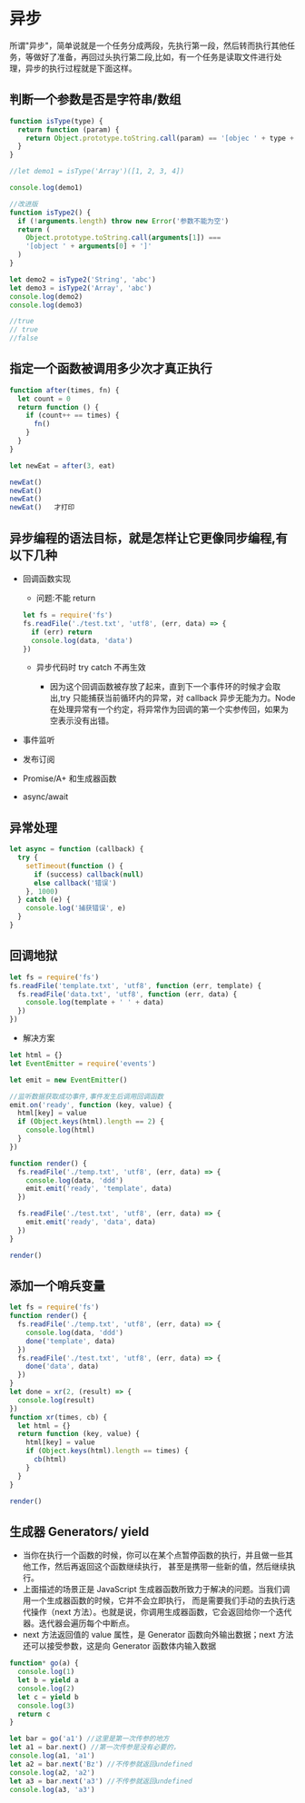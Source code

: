 # 异步

所谓"异步"，简单说就是一个任务分成两段，先执行第一段，然后转而执行其他任务，等做好了准备，再回过头执行第二段,比如，有一个任务是读取文件进行处理，异步的执行过程就是下面这样。

## 判断一个参数是否是字符串/数组

```js
function isType(type) {
  return function (param) {
    return Object.prototype.toString.call(param) == '[objec ' + type + ']'
  }
}

//let demo1 = isType('Array')([1, 2, 3, 4])

console.log(demo1)

//改进版
function isType2() {
  if (!arguments.length) throw new Error('参数不能为空')
  return (
    Object.prototype.toString.call(arguments[1]) ===
    '[object ' + arguments[0] + ']'
  )
}

let demo2 = isType2('String', 'abc')
let demo3 = isType2('Array', 'abc')
console.log(demo2)
console.log(demo3)

//true
// true
//false
```

## 指定一个函数被调用多少次才真正执行

```js
function after(times, fn) {
  let count = 0
  return function () {
    if (count++ == times) {
      fn()
    }
  }
}

let newEat = after(3, eat)

newEat()
newEat()
newEat()
newEat()   才打印
```

## 异步编程的语法目标，就是怎样让它更像同步编程,有以下几种

- 回调函数实现

  - 问题:不能 return

  ```js
  let fs = require('fs')
  fs.readFile('./test.txt', 'utf8', (err, data) => {
    if (err) return
    console.log(data, 'data')
  })
  ```

  - 异步代码时 try catch 不再生效

    - 因为这个回调函数被存放了起来，直到下一个事件环的时候才会取出,try 只能捕获当前循环内的异常，对 callback 异步无能为力。Node 在处理异常有一个约定，将异常作为回调的第一个实参传回，如果为空表示没有出错。

- 事件监听
- 发布订阅
- Promise/A+ 和生成器函数
- async/await

## 异常处理

```js
let async = function (callback) {
  try {
    setTimeout(function () {
      if (success) callback(null)
      else callback('错误')
    }, 1000)
  } catch (e) {
    console.log('捕获错误', e)
  }
}
```

## 回调地狱

```js
let fs = require('fs')
fs.readFile('template.txt', 'utf8', function (err, template) {
  fs.readFile('data.txt', 'utf8', function (err, data) {
    console.log(template + ' ' + data)
  })
})
```

- 解决方案

```js
let html = {}
let EventEmitter = require('events')

let emit = new EventEmitter()

//监听数据获取成功事件,事件发生后调用回调函数
emit.on('ready', function (key, value) {
  html[key] = value
  if (Object.keys(html).length == 2) {
    console.log(html)
  }
})

function render() {
  fs.readFile('./temp.txt', 'utf8', (err, data) => {
    console.log(data, 'ddd')
    emit.emit('ready', 'template', data)
  })

  fs.readFile('./test.txt', 'utf8', (err, data) => {
    emit.emit('ready', 'data', data)
  })
}

render()
```

## 添加一个哨兵变量

```js
let fs = require('fs')
function render() {
  fs.readFile('./temp.txt', 'utf8', (err, data) => {
    console.log(data, 'ddd')
    done('template', data)
  })
  fs.readFile('./test.txt', 'utf8', (err, data) => {
    done('data', data)
  })
}
let done = xr(2, (result) => {
  console.log(result)
})
function xr(times, cb) {
  let html = {}
  return function (key, value) {
    html[key] = value
    if (Object.keys(html).length == times) {
      cb(html)
    }
  }
}

render()
```

## 生成器 Generators/ yield

- 当你在执行一个函数的时候，你可以在某个点暂停函数的执行，并且做一些其他工作，然后再返回这个函数继续执行， 甚至是携带一些新的值，然后继续执行。
- 上面描述的场景正是 JavaScript 生成器函数所致力于解决的问题。当我们调用一个生成器函数的时候，它并不会立即执行， 而是需要我们手动的去执行迭代操作（next 方法）。也就是说，你调用生成器函数，它会返回给你一个迭代器。迭代器会遍历每个中断点。
- next 方法返回值的 value 属性，是 Generator 函数向外输出数据；next 方法还可以接受参数，这是向 Generator 函数体内输入数据

```js
function* go(a) {
  console.log(1)
  let b = yield a
  console.log(2)
  let c = yield b
  console.log(3)
  return c
}

let bar = go('a1') //这里是第一次传参的地方
let a1 = bar.next() //第一次传参是没有必要的，
console.log(a1, 'a1')
let a2 = bar.next('Bz') //不传参就返回undefined
console.log(a2, 'a2')
let a3 = bar.next('a3') //不传参就返回undefined
console.log(a3, 'a3')
```
